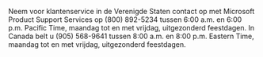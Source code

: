 <Token xmlns:xlink="http://www.w3.org/1999/xlink">Neem voor klantenservice in de Verenigde Staten contact op met Microsoft Product Support Services op (800) 892-5234 tussen 6:00 a.m. en 6:00 p.m. Pacific Time, maandag tot en met vrijdag, uitgezonderd feestdagen. In Canada belt u (905) 568-9641 tussen 8:00 a.m. en 8:00 p.m. Eastern Time, maandag tot en met vrijdag, uitgezonderd feestdagen.</Token>

<!--HONumber=May16_HO1-->



